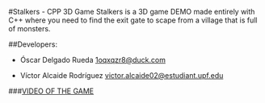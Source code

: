 #Stalkers - CPP 3D Game
Stalkers is a 3D game DEMO made entirely with C++ where you need to find the exit gate to scape from a village that is full of monsters.

##Developers:
- Óscar Delgado Rueda   1oqxqzr8@duck.com

- Víctor Alcaide Rodríguez   victor.alcaide02@estudiant.upf.edu

###[VIDEO OF THE GAME](youtu.be/XAfQ3jLxYSo)
